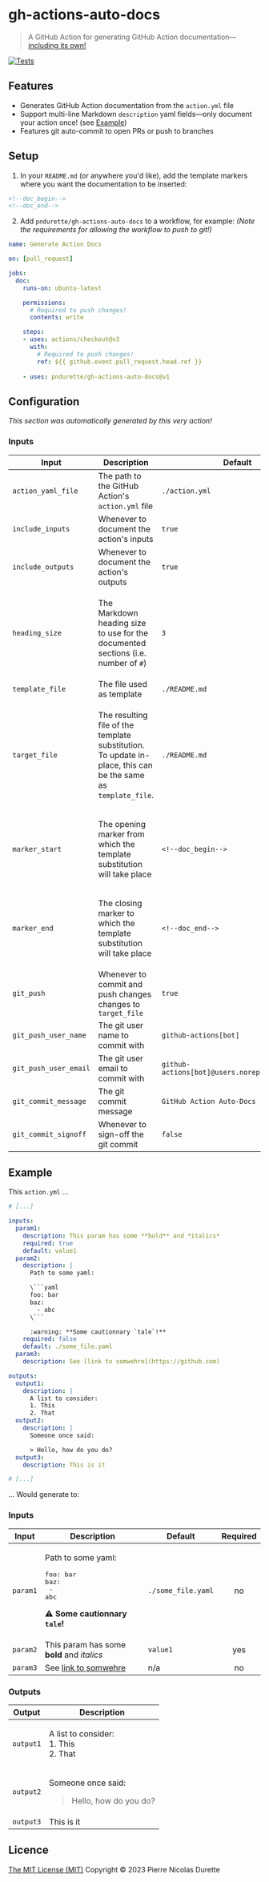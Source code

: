 # gh-actions-auto-docs

> A GitHub Action for generating GitHub Action documentation—[including its own!](.github/workflows/doc.yml)

[![Tests](https://github.com/pndurette/gh-actions-auto-docs/actions/workflows/test.yml/badge.svg)](https://github.com/pndurette/gh-actions-auto-docs/actions/workflows/test.yml)

## Features

* Generates GitHub Action documentation from the `action.yml` file
* Support multi-line Markdown `description` yaml fields—only document your action once! (see [Example](#example))
* Features git auto-commit to open PRs or push to branches

## Setup

1. In your `README.md` (or anywhere you'd like), add the template markers where you want the documentation to be inserted:

```markdown
<!--doc_begin-->
<!--doc_end-->
```

2. Add `pndurette/gh-actions-auto-docs` to a workflow, for example:
   *(Note the requirements for allowing the workflow to push to git!)*

```yaml
name: Generate Action Docs

on: [pull_request]

jobs:
  doc:
    runs-on: ubuntu-latest

    permissions:
      # Required to push changes!
      contents: write

    steps:
    - uses: actions/checkout@v3
      with:
        # Required to push changes!
        ref: ${{ github.event.pull_request.head.ref }}
    
    - uses: pndurette/gh-actions-auto-docs@v1
```

## Configuration

*This section was automatically generated by this very action!*
<!--doc_begin_-->
### Inputs
|Input|Description|Default|Required|
|-----|-----------|-------|:------:|
|`action_yaml_file`|The path to the GitHub Action's `action.yml` file|`./action.yml`|no|
|`include_inputs`|Whenever to document the action's inputs|`true`|no|
|`include_outputs`|Whenever to document the action's outputs|`true`|no|
|`heading_size`|<p>The Markdown heading size to use for the documented<br />sections (i.e. number of <code>#</code>)</p>|`3`|no|
|`template_file`|The file used as template|`./README.md`|no|
|`target_file`|<p>The resulting file of the template substitution.<br />To update in-place, this can be the same as <code>template_file</code>.</p>|`./README.md`|no|
|`marker_start`|<p>The opening marker from which the template substitution<br />will take place</p>|`<!--doc_begin-->`|no|
|`marker_end`|<p>The closing marker to which the template substitution<br />will take place</p>|`<!--doc_end-->`|no|
|`git_push`|Whenever to commit and push changes changes to `target_file`|`true`|no|
|`git_push_user_name`|The git user name to commit with|`github-actions[bot]`|no|
|`git_push_user_email`|The git user email to commit with|`github-actions[bot]@users.noreply.github.com`|no|
|`git_commit_message`|The git commit message|`GitHub Action Auto-Docs`|no|
|`git_commit_signoff`|Whenever to sign-off the git commit|`false`|no|

<!--doc_end_-->

## Example

This `action.yml` ... 

```yaml
# [...]

inputs:
  param1:
    description: This param has some **bold** and *italics*
    required: true
    default: value1
  param2:
    description: |
      Path to some yaml:

      \```yaml
      foo: bar
      baz:
        - abc
      \```

      :warning: **Some cautionnary `tale`!**
    required: false
    default: ./some_file.yaml
  param3:
    description: See [link to somwehre](https://github.com)

outputs:
  output1:
    description: |
      A list to consider:
      1. This
      2. That
  output2:
    description: |
      Someone once said:

      > Hello, how do you do?
  output3:
    description: This is it

# [...]
```

... Would generate to:

### Inputs
|Input|Description|Default|Required|
|-----|-----------|-------|:------:|
|`param1`|<p>Path to some yaml:</p><pre>foo: bar<br />baz:<br />  - abc<br /></pre><p>:warning: <strong>Some cautionnary <code>tale</code>!</strong></p>|`./some_file.yaml`|no|
|`param2`|This param has some **bold** and *italics*|`value1`|yes|
|`param3`|See [link to somwehre](https://github.com)|n/a|no|
### Outputs
|Output|Description|
|------|-----------|
|`output1`|<p>A list to consider:<br />1. This<br />2. That</p>|
|`output2`|<p>Someone once said:</p><blockquote><p>Hello, how do you do?</p></blockquote>|
|`output3`|This is it|


## Licence

[The MIT License (MIT)](LICENSE) Copyright © 2023 Pierre Nicolas Durette